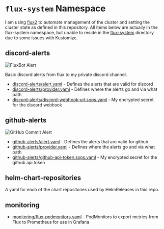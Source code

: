 # `flux-system` Namespace

I am using [flux2](https://github.com/fluxcd/flux2) to automate management of the cluster and setting the cluster state as defined in this repository. All items below are actually in the flux-system namespace, but unable to reside in the [flux-system](/flux-system) directory due to some issues with Kustomize.

## discord-alerts

![FluxBot Alert](https://i.imgur.com/XRnEra4.png)

Basic discord alerts from flux to my private discord channel.

* [discord-alerts/alert.yaml](discord-alerts/alert.yaml) - Defines the alerts that are valid for discord
* [discord-alerts/provider.yaml](discord-alerts/provider.yaml) - Defines where the alerts go and via what path
* [discord-alerts/discord-webhook-url.sops.yaml](discord-alerts/discord-webhook-url.sops.yaml) - My encrypted secret for the discord webhook

## github-alerts

![GitHub Commit Alert](https://i.imgur.com/06rhLWP.png)

* [github-alerts/alert.yaml](github-alerts/alert.yaml) - Defines the alerts that are valid for github
* [github-alerts/provider.yaml](github-alerts/provider.yaml) - Defines where the alerts go and via what path
* [github-alerts/github-api-token.sops.yaml](github-alerts/github-api-token.sops.yaml) - My encrypted secret for the github api token

## helm-chart-repositories

A yaml for each of the chart repositories used by HelmReleases in this repo.

## monitoring

* [monitoring/flux-podmonitors.yaml](monitoring/flux-podmonitors.yaml) - PodMonitors to export metrics from Flux to Prometheus for use in Grafana

